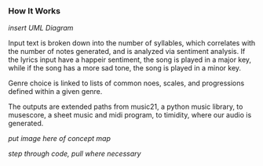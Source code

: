 ### How It Works

_insert UML Diagram_

Input text is broken down into the number of syllables, which correlates with the number of notes generated, and is analyzed via sentiment analysis. If the lyrics input have a happeir sentiment, the song is played in a major key, while if the song has a more sad tone, the song is played in a minor key. 

Genre choice is linked to lists of common noes, scales, and progressions defined within a given genre. 

The outputs are extended paths from music21, a python music library, to musescore, a sheet music and midi program, to timidity, where our audio is generated. 

_put image here of concept map_


_step through code, pull where necessary_
